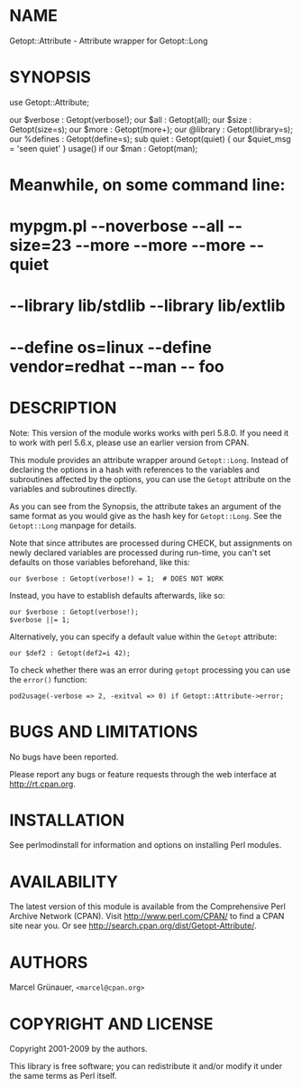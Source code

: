 # NAME

Getopt::Attribute - Attribute wrapper for Getopt::Long

# SYNOPSIS

  use Getopt::Attribute;

  our $verbose : Getopt(verbose!);
  our $all     : Getopt(all);
  our $size    : Getopt(size=s);
  our $more    : Getopt(more+);
  our @library : Getopt(library=s);
  our %defines : Getopt(define=s);
  sub quiet : Getopt(quiet) { our $quiet_msg = 'seen quiet' }
  usage() if our $man : Getopt(man);

  # Meanwhile, on some command line:
  #
  # mypgm.pl --noverbose --all --size=23 --more --more --more --quiet
  #          --library lib/stdlib --library lib/extlib
  #          --define os=linux --define vendor=redhat --man -- foo

# DESCRIPTION

Note: This version of the module works works with perl 5.8.0. If you
need it to work with perl 5.6.x, please use an earlier version from CPAN.

This module provides an attribute wrapper around `Getopt::Long`.
Instead of declaring the options in a hash with references to the
variables and subroutines affected by the options, you can use the
`Getopt` attribute on the variables and subroutines directly.

As you can see from the Synopsis, the attribute takes an argument
of the same format as you would give as the hash key for `Getopt::Long`.
See the `Getopt::Long` manpage for details.

Note that since attributes are processed during CHECK, but assignments
on newly declared variables are processed during run-time, you
can't set defaults on those variables beforehand, like this:

	our $verbose : Getopt(verbose!) = 1;  # DOES NOT WORK

Instead, you have to establish defaults afterwards, like so:

	our $verbose : Getopt(verbose!);
	$verbose ||= 1;

Alternatively, you can specify a default value within the `Getopt`
attribute:

    our $def2 : Getopt(def2=i 42);

To check whether there was an error during `getopt` processing you can use
the `error()` function:

    pod2usage(-verbose => 2, -exitval => 0) if Getopt::Attribute->error;

# BUGS AND LIMITATIONS

No bugs have been reported.

Please report any bugs or feature requests through the web interface at
<http://rt.cpan.org>.

# INSTALLATION

See perlmodinstall for information and options on installing Perl modules.

# AVAILABILITY

The latest version of this module is available from the Comprehensive Perl
Archive Network (CPAN). Visit <http://www.perl.com/CPAN/> to find a CPAN
site near you. Or see <http://search.cpan.org/dist/Getopt-Attribute/>.

# AUTHORS

Marcel Gr&uuml;nauer, `<marcel@cpan.org>`

# COPYRIGHT AND LICENSE

Copyright 2001-2009 by the authors.

This library is free software; you can redistribute it and/or modify
it under the same terms as Perl itself.